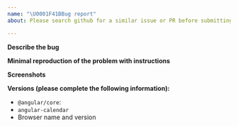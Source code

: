 ```yaml
---
name: "\U0001F41BBug report"
about: Please search github for a similar issue or PR before submitting

---
```


<!---

FAQ (please read!):

Problems with build tooling? Please check the examples folder first: https://github.com/mattlewis92/angular-calendar/tree/master/build-tool-examples

Styling not appearing? Make sure you're including node_modules/angular-calendar/css/angular-calendar.css

Please note that issues that ignore this template will be closed without notice!

-->

**Describe the bug**
<!-- Please describe the bug you're experiencing here -->

**Minimal reproduction of the problem with instructions**
<!-- A link to a minimally working stackblitz that reproduces the issue (you can fork a starter from any of the demos by hitting the "Edit in Stackblitz" button) -->

**Screenshots**
<!-- If applicable, add screenshots to help explain your problem. -->

**Versions (please complete the following information):**
 - `@angular/core`: 
 - `angular-calendar`
 - Browser name and version
